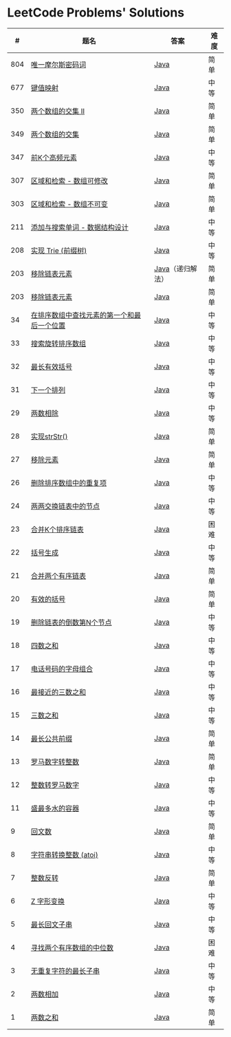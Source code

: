 # LeetCode Problems' Solutions


| #    | 题名                                                         | 答案                                                         | 难度 |
| ---- | ------------------------------------------------------------ | ------------------------------------------------------------ | ---- |
| 804    | [唯一摩尔斯密码词](https://leetcode-cn.com/problems/unique-morse-code-words/submissions/) | [Java](https://github.com/chenyaowu/algorithm/blob/master/Leecode/java/Unique_MorseCode_Words.java)| 简单|
| 677    | [键值映射](https://leetcode-cn.com/problems/map-sum-pairs/submissions/) | [Java](https://github.com/chenyaowu/algorithm/blob/master/Leecode/java/Map_Sum_Pairs.java)| 中等|
| 350    | [两个数组的交集 II](https://leetcode-cn.com/problems/intersection-of-two-arrays-ii/submissions/) | [Java](https://github.com/chenyaowu/algorithm/blob/master/Leecode/java/Intersection_of_Two_Arrays_II.java)| 简单|
| 349    | [两个数组的交集](https://leetcode-cn.com/problems/intersection-of-two-arrays/submissions/) | [Java](https://github.com/chenyaowu/algorithm/blob/master/Leecode/java/Intersection_of_Two_Arrays.java)| 简单|
| 347    | [前K个高频元素](https://leetcode-cn.com/problems/top-k-frequent-elements/submissions/) | [Java](https://github.com/chenyaowu/algorithm/blob/master/Leecode/java/Top_K_Frequent_Elements.java)| 中等|
| 307    | [区域和检索 - 数组可修改](https://leetcode-cn.com/problems/range-sum-query-mutable/submissions/) | [Java](https://github.com/chenyaowu/algorithm/blob/master/Leecode/java/Range_Sum_Query_Mutable.java)| 简单|
| 303    | [区域和检索 - 数组不可变](https://leetcode-cn.com/problems/range-sum-query-immutable/submissions/) | [Java](https://github.com/chenyaowu/algorithm/blob/master/Leecode/java/Range_Sum_Query_Immutable.java)| 简单|
| 211    | [添加与搜索单词 - 数据结构设计](https://leetcode-cn.com/problems/add-and-search-word-data-structure-design/submissions/) | [Java](https://github.com/chenyaowu/algorithm/blob/master/Leecode/java/Add_and_Search_Word_Data_tructure_design.java)| 中等|
| 208    | [实现 Trie (前缀树)](https://leetcode-cn.com/problems/implement-trie-prefix-tree/submissions/) | [Java](https://github.com/chenyaowu/algorithm/blob/master/Leecode/java/Implement_Trie_(Prefix_Tree).java)| 中等|
| 203    | [移除链表元素](https://leetcode-cn.com/problems/remove-linked-list-elements/submissions/) | [Java](https://github.com/chenyaowu/algorithm/blob/master/Leecode/java/Remove_Linked_List_Elements(Recursive).java)（递归解法） | 简单|
| 203    | [移除链表元素](https://leetcode-cn.com/problems/remove-linked-list-elements/submissions/) | [Java](https://github.com/chenyaowu/algorithm/blob/master/Leecode/java/Remove_Linked_List_Elements.java) | 简单|
| 34    | [在排序数组中查找元素的第一个和最后一个位置](https://leetcode-cn.com/problems/find-first-and-last-position-of-element-in-sorted-array/submissions/) | [Java](https://github.com/chenyaowu/algorithm/blob/master/Leecode/java/Find_First_and_Last_Position_of_Element_in_Sorted_Array.java) | 中等|
| 33    | [搜索旋转排序数组](https://leetcode-cn.com/problems/search-in-rotated-sorted-array/submissions/) | [Java](https://github.com/chenyaowu/algorithm/blob/master/Leecode/java/Search_in_Rotated_Sorted_Array.java) | 中等|
| 32    | [最长有效括号](https://leetcode-cn.com/problems/longest-valid-parentheses/submissions/) | [Java](https://github.com/chenyaowu/algorithm/blob/master/Leecode/java/Longest_Valid_Parentheses.java) | 中等|
| 31    | [下一个排列](https://leetcode-cn.com/problems/next-permutation/solution/) | [Java](https://github.com/chenyaowu/algorithm/blob/master/Leecode/java/Next_Permutation.java) | 中等|
| 29    | [两数相除](https://leetcode-cn.com/problems/divide-two-integers/submissions/) | [Java](https://github.com/chenyaowu/algorithm/blob/master/Leecode/java/Divide_Two_Integers.java) | 中等|
| 28    | [实现strStr()](https://leetcode-cn.com/problems/implement-strstr/submissions/) | [Java](https://github.com/chenyaowu/algorithm/blob/master/Leecode/java/Implement_strStr().java) | 简单|
| 27    | [移除元素](https://leetcode-cn.com/problems/remove-element/submissions/) | [Java](https://github.com/chenyaowu/algorithm/blob/master/Leecode/java/Remove_Element.java) | 简单|
| 26    | [删除排序数组中的重复项](https://leetcode-cn.com/problems/remove-duplicates-from-sorted-array/submissions/) | [Java](https://github.com/chenyaowu/algorithm/blob/master/Leecode/java/Remove_Duplicates_from_Sorted_Array.java) | 中等|
| 24    | [两两交换链表中的节点](https://leetcode-cn.com/problems/swap-nodes-in-pairs/submissions/) | [Java](https://github.com/chenyaowu/algorithm/blob/master/Leecode/java/Swap_Nodes_in_Pairs.java) | 中等|
| 23    | [合并K个排序链表](https://leetcode-cn.com/problems/merge-k-sorted-lists/submissions/) | [Java](https://github.com/chenyaowu/algorithm/blob/master/Leecode/java/Merge_k_Sorted_Lists.java) | 困难|
| 22    | [括号生成](https://leetcode-cn.com/problems/generate-parentheses/submissions/) | [Java](https://github.com/chenyaowu/algorithm/blob/master/Leecode/java/Generate_Parentheses.java) | 中等|
| 21    | [合并两个有序链表](https://leetcode-cn.com/problems/merge-two-sorted-lists/) | [Java](https://github.com/chenyaowu/algorithm/blob/master/Leecode/java/Merge_Two_Sorted_Lists.java) | 简单|
| 20    | [有效的括号](https://leetcode-cn.com/problems/valid-parentheses/comments/) | [Java](https://github.com/chenyaowu/algorithm/blob/master/Leecode/java/Valid_Parentheses.java) | 简单 |
| 19    | [删除链表的倒数第N个节点](https://leetcode-cn.com/problems/remove-nth-node-from-end-of-list/submissions/) | [Java](https://github.com/chenyaowu/algorithm/blob/master/Leecode/java/Remove_Nth_Node_From_End_of_List.java) | 中等 |
| 18    | [四数之和](https://leetcode-cn.com/problems/4sum/) | [Java](https://github.com/chenyaowu/algorithm/blob/master/Leecode/java/4Sum.java) | 中等 |
| 17    | [电话号码的字母组合](https://leetcode-cn.com/problems/letter-combinations-of-a-phone-number/) | [Java](https://github.com/chenyaowu/algorithm/blob/master/Leecode/java/Letter_Combinations_of_a_Phone_Number.java) | 中等 |
| 16    | [最接近的三数之和](https://leetcode-cn.com/problems/3sum-closest/submissions/) | [Java](https://github.com/chenyaowu/algorithm/blob/master/Leecode/java/3Sum_Closest.java) | 中等 |
| 15    | [三数之和](https://leetcode-cn.com/problems/3sum/submissions/) | [Java](https://github.com/chenyaowu/algorithm/blob/master/Leecode/java/3Sum.java) | 中等 |
| 14    | [最长公共前缀](https://leetcode-cn.com/problems/longest-common-prefix/submissions/) | [Java](https://github.com/chenyaowu/algorithm/blob/master/Leecode/java/Longest_Common_Prefix.java) | 简单 |
| 13    | [罗马数字转整数](https://leetcode-cn.com/problems/roman-to-integer/) | [Java](https://github.com/chenyaowu/algorithm/blob/master/Leecode/java/Roman_to_Integer.java) | 简单 |
| 12    | [整数转罗马数字](https://leetcode-cn.com/problems/roman-to-integer/) | [Java](https://github.com/chenyaowu/algorithm/blob/master/Leecode/java/Integer_to_Roman.java) | 中等 |
| 11    | [盛最多水的容器](https://leetcode-cn.com/problems/container-with-most-water/) | [Java](https://github.com/chenyaowu/algorithm/blob/master/Leecode/java/Container_With_Most_Water.java) | 中等 |
| 9    | [回文数](https://leetcode-cn.com/problems/palindrome-number/) | [Java](https://github.com/chenyaowu/algorithm/blob/master/Leecode/java/Palindrome_Number.java) | 简单 |
| 8    | [字符串转换整数 (atoi)](https://leetcode-cn.com/problems/string-to-integer-atoi/) | [Java](https://github.com/chenyaowu/algorithm/blob/master/Leecode/java/String_to_Integer_(atoi).java) | 中等 |
| 7    | [整数反转](https://leetcode-cn.com/problems/reverse-integer/) | [Java](https://github.com/chenyaowu/algorithm/blob/master/Leecode/java/reverse_Integer.java) | 简单 |
| 6    | [Z 字形变换](https://leetcode-cn.com/problems/zigzag-conversion/) | [Java](https://github.com/chenyaowu/algorithm/blob/master/Leecode/java/ZigZag_Conversion.java) | 中等 |
| 5    | [最长回文子串](https://leetcode-cn.com/problems/longest-palindromic-substring/) | [Java](https://github.com/chenyaowu/algorithm/blob/master/Leecode/java/Longest_Palindromic_Substring.java) | 中等 |
| 4    | [寻找两个有序数组的中位数](https://leetcode-cn.com/problems/median-of-two-sorted-arrays/submissions/) | [Java](https://github.com/chenyaowu/algorithm/blob/master/Leecode/java/Median_of_Two_Sorted_Arrays.java) | 困难 |
| 3    | [无重复字符的最长子串](https://leetcode-cn.com/problems/longest-substring-without-repeating-characters/) | [Java](https://github.com/chenyaowu/algorithm/blob/master/Leecode/java/longest_Substring_Without_Repeating_Characters.java) | 中等 |
| 2    | [两数相加](https://leetcode-cn.com/problems/add-two-numbers/) | [Java](https://github.com/chenyaowu/algorithm/blob/master/Leecode/java/addTwoSumber.java) | 中等 |
| 1    | [两数之和](https://leetcode-cn.com/problems/two-sum/)        | [Java](https://github.com/chenyaowu/algorithm/blob/master/Leecode/java/twoSum.java) | 简单 |

